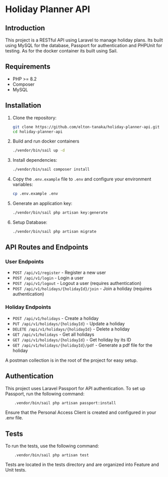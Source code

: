 # Holiday Planner API


## Introduction
This project is a RESTful API using Laravel to manage holiday plans. Its built using MySQL for the database, Passport for authentication and PHPUnit for testing. As for the docker container its built using Sail.

## Requirements
- PHP >= 8.2
- Composer
- MySQL

## Installation
1. Clone the repository:
    ```sh
    git clone https://github.com/elton-tanaka/holiday-planner-api.git
    cd holiday-planner-api
    ```
2. Build and run docker containers
    ```sh
    ./vendor/bin/sail up -d
    ```

3. Install dependencies:
    ```sh
    ./vendor/bin/sail composer install
    ```

4. Copy the `.env.example` file to `.env` and configure your environment variables:
    ```sh
    cp .env.example .env
    ```

5. Generate an application key:
    ```sh
    ./vendor/bin/sail php artisan key:generate
    ```
6. Setup Database:
     ```sh
    ./vendor/bin/sail php artisan migrate
    ```

## API Routes and Endpoints
### User Endpoints
- `POST /api/v1/register` - Register a new user
- `POST /api/v1/login` - Login a user
- `POST /api/v1/logout` - Logout a user (requires authentication)
- `POST /api/v1/holidays/{holidayId}/join` - Join a holiday (requires authentication)

### Holiday Endpoints
- `POST /api/v1/holidays` - Create a holiday
- `PUT /api/v1/holidays/{holidayId}` - Update a holiday
- `DELETE /api/v1/holidays/{holidayId}` - Delete a holiday
- `GET /api/v1/holidays` - Get all holidays
- `GET /api/v1/holidays/{holidayId}` - Get holiday by its ID
- `GET /api/v1/holidays/{holidayId}/pdf` - Generate a pdf file for the holiday

A postman collection is in the root of the project for easy setup.

## Authentication
This project uses Laravel Passport for API authentication. To set up Passport, run the following command:
```sh
    .vendor/bin/sail php artisan passport:install
```

Ensure that the Personal Access Client is created and configured in your .env file.

## Tests
To run the tests, use the following command:
```
    .vendor/bin/sail php artisan test
```
Tests are located in the tests directory and are organized into Feature and Unit tests.

